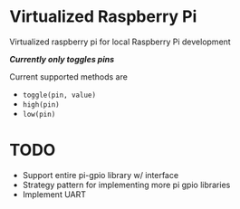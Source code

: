 Virtualized Raspberry Pi
========================
Virtualized raspberry pi for local Raspberry Pi development

***Currently only toggles pins***

Current supported methods are 
* ```toggle(pin, value)```
* ```high(pin)```
* ```low(pin)```

TODO
====
* Support entire pi-gpio library w/ interface
* Strategy pattern for implementing more pi gpio libraries
* Implement UART